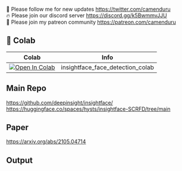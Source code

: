 🐣 Please follow me for new updates https://twitter.com/camenduru <br />
🔥 Please join our discord server https://discord.gg/k5BwmmvJJU <br />
🥳 Please join my patreon community https://patreon.com/camenduru <br />

## 🦒 Colab

| Colab | Info
| --- | --- |
[![Open In Colab](https://colab.research.google.com/assets/colab-badge.svg)](https://colab.research.google.com/github/camenduru/insightface-colab/blob/main/insightface_face_detection.ipynb) | insightface_face_detection_colab

## Main Repo
https://github.com/deepinsight/insightface/ <br />
https://huggingface.co/spaces/hysts/insightface-SCRFD/tree/main <br />

## Paper
https://arxiv.org/abs/2105.04714

## Output

